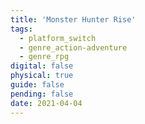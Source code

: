 ```yaml
---
title: 'Monster Hunter Rise'
tags:
  - platform_switch
  - genre_action-adventure
  - genre_rpg
digital: false
physical: true
guide: false
pending: false
date: 2021-04-04
---
```

